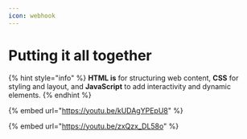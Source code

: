 ```yaml
---
icon: webhook
---
```


# Putting it all together

{% hint style="info" %}
**HTML is** for structuring web content, **CSS** for styling and layout, and **JavaScript** to add interactivity and dynamic elements.&#x20;
{% endhint %}

{% embed url="https://youtu.be/kUDAgYPEpU8" %}

{% embed url="https://youtu.be/zxQzx_DL58o" %}

